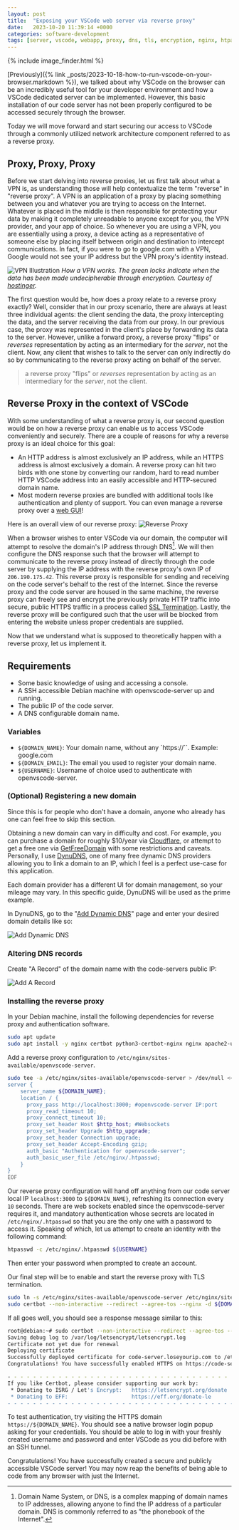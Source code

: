 ```yaml
---
layout: post
title:  "Exposing your VSCode web server via reverse proxy"
date:   2023-10-20 11:39:14 +0000
categories: software-development
tags: [server, vscode, webapp, proxy, dns, tls, encryption, nginx, htpasswd]
---
```

{% include image_finder.html %}

[Previously]({% link _posts/2023-10-18-how-to-run-vscode-on-your-browser.markdown %}), we talked about why VSCode on the browser can be an incredibly useful tool for your developer environment and how a VSCode dedicated server can be implemented. However, this basic installation of our code server has not been properly configured to be accessed securely through the browser. 

Today we will move forward and start securing our access to VSCode through a commonly utilized network architecture component referred to as a reverse proxy.

<!--more-->

## Proxy, Proxy, Proxy

Before we start delving into reverse proxies, let us first talk about what a VPN is, as understanding those will help contextualize the term "reverse" in "reverse proxy". A VPN is an application of a proxy by placing something between you and whatever you are trying to access on the Internet. Whatever is placed in the middle is then responsible for protecting your data by making it completely unreadable to anyone except for you, the VPN provider, and your app of choice. So whenever you are using a VPN, you are essentially using a proxy, a device acting as a representative of someone else by placing itself between origin and destination to intercept communications. In fact, if you were to go to google.com with a VPN, Google would not see your IP address but the VPN proxy's identity instead.  

![VPN Illustration](https://www.hostinger.com/tutorials/wp-content/uploads/sites/2/2022/05/what-is-a-vpn-01.webp)
*How a VPN works. The green locks indicate when the data has been made undecipherable through encryption. Courtesy of [hostinger](https://www.hostinger.com/tutorials/what-is-vpn).*

The first question would be, how does a proxy relate to a reverse proxy exactly? Well, consider that in our proxy scenario, there are always at least three individual agents: the client sending the data, the proxy intercepting the data, and the server receiving the data from our proxy. In our previous case, the proxy was represented in the client's place by forwarding its data to the server. However, unlike a forward proxy, a reverse proxy "flips" or *reverses* representation by acting as an intermediary for the *server*, not the client. Now, any client that wishes to talk to the server can only indirectly do so by communicating to the reverse proxy acting on behalf of the server.

> a reverse proxy "flips" or *reverses* representation by acting as an intermediary for the *server*, not the client.

## Reverse Proxy in the context of VSCode

With some understanding of what a reverse proxy is, our second question would be on how a reverse proxy can enable us to access VSCode conveniently and securely. There are a couple of reasons for why a reverse proxy is an ideal choice for this goal:

* An HTTP address is almost exclusively an IP address, while an HTTPS address is almost exclusively a domain. A reverse proxy can hit two birds with one stone by converting our random, hard to read number HTTP VSCode address into an easily accessible and HTTP-secured domain name. 
* Most modern reverse proxies are bundled with additional tools like authentication and plenty of support. You can even manage a reverse proxy over a [web GUI](https://nginxproxymanager.com/)!

Here is an overall view of our reverse proxy:
![Reverse Proxy]({{IMG}}Reverse_Proxy.svg)

When a browser wishes to enter VSCode via our domain, the computer will attempt to resolve the domain's IP address through DNS[^1]. We will then configure the DNS response such that the browser will attempt to communicate to the reverse proxy instead of directly through the code server by supplying the IP address with the reverse proxy's own IP of `206.190.175.42`. This reverse proxy is responsible for sending and receiving on the code server's behalf to the rest of the Internet. Since the reverse proxy and the code server are housed in the same machine, the reverse proxy can freely see and encrypt the previously private HTTP traffic into secure, public HTTPS traffic in a process called [SSL Termination](https://en.wikipedia.org/wiki/TLS_termination_proxy). Lastly, the reverse proxy will be configured such that the user will be blocked from entering the website unless proper credentials are supplied.

Now that we understand what is supposed to theoretically happen with a reverse proxy, let us implement it.

## Requirements
* Some basic knowledge of using and accessing a console. 
* A SSH accessible Debian machine with openvscode-server up and running.
* The public IP of the code server.
* A DNS configurable domain name.

### Variables
* `${DOMAIN_NAME}`: Your domain name, without any `https://``. Example: google.com
* `${DOMAIN_EMAIL}`: The email you used to register your domain name.
* `${USERNAME}`: Username of choice used to authenticate with openvscode-server.

### (Optional) Registering a new domain

Since this is for people who don't have a domain, anyone who already has one can feel free to skip this section.

Obtaining a new domain can vary in difficulty and cost. For example, you can purchase a domain for roughly $10/year via [Cloudflare](https://www.cloudflare.com/products/registrar/), or attempt to get a free one via [GetFreeDomain](https://www.getfreedomain.name/) with some restrictions and caveats. Personally, I use [DynuDNS](https://www.dynu.com/), one of many free dynamic DNS providers allowing you to link a domain to an IP, which I feel is a perfect use-case for this application.

Each domain provider has a different UI for domain management, so your mileage may vary. In this specific guide, DynuDNS will be used as the prime example.

In DynuDNS, go to the "[Add Dynamic DNS](https://www.dynu.com/en-US/ControlPanel/AddDDNS)" page and enter your desired domain details like so:

![Add Dynamic DNS]({{IMG}}Create_Domain.png)

### Altering DNS records

Create "A Record" of the domain name with the code-servers public IP:

![Add A Record]({{IMG}}Add_A_Record.png)

### Installing the reverse proxy

In your Debian machine, install the following dependencies for reverse proxy and authentication software.

```bash
sudo apt update
sudo apt install -y nginx certbot python3-certbot-nginx nginx apache2-utils
```

Add a reverse proxy configuration to `/etc/nginx/sites-available/openvscode-server`.

```bash
sudo tee -a /etc/nginx/sites-available/openvscode-server > /dev/null <<-EOF
server {
    server_name ${DOMAIN_NAME};
    location / {
      proxy_pass http://localhost:3000; #openvscode-server IP:port
      proxy_read_timeout 10;
      proxy_connect_timeout 10;
      proxy_set_header Host $http_host; #Websockets
      proxy_set_header Upgrade $http_upgrade; 
      proxy_set_header Connection upgrade;
      proxy_set_header Accept-Encoding gzip;
      auth_basic "Authentication for openvscode-server";
      auth_basic_user_file /etc/nginx/.htpasswd;
    }
}
EOF
```

Our reverse proxy configuration will hand off anything from our code server local IP `localhost:3000` to `${DOMAIN_NAME}`, refreshing its connection every `10` seconds. There are web sockets enabled since the openvscode-server requires it, and mandatory authentication whose secrets are located in `/etc/nginx/.htpasswd` so that you are the only one with a password to access it. Speaking of which, let us attempt to create an identity with the following command:

```bash
htpasswd -c /etc/nginx/.htpasswd ${USERNAME}
```

Then enter your password when prompted to create an account.

Our final step will be to enable and start the reverse proxy with TLS termination.

```bash
sudo ln -s /etc/nginx/sites-available/openvscode-server /etc/nginx/sites-enabled/openvscode-server
sudo certbot --non-interactive --redirect --agree-tos --nginx -d ${DOMAIN_NAME} -m ${DOMAIN_EMAIL}
```

If all goes well, you should see a response message similar to this:

```bash
root@debian:~# sudo certbot --non-interactive --redirect --agree-tos --nginx -d ${DOMAIN_NAME} -m ${DOMAIN_EMAIL}
Saving debug log to /var/log/letsencrypt/letsencrypt.log
Certificate not yet due for renewal
Deploying certificate
Successfully deployed certificate for code-server.loseyourip.com to /etc/nginx/sites-enabled/openvscode-server
Congratulations! You have successfully enabled HTTPS on https://code-server.loseyourip.com

- - - - - - - - - - - - - - - - - - - - - - - - - - - - - - - - - - - - - - - -
If you like Certbot, please consider supporting our work by:
 * Donating to ISRG / Let's Encrypt:   https://letsencrypt.org/donate
 * Donating to EFF:                    https://eff.org/donate-le
- - - - - - - - - - - - - - - - - - - - - - - - - - - - - - - - - - - - - - - -
```

To test authentication, try visiting the HTTPS domain `https://${DOMAIN_NAME}`. You should see a native browser login popup asking for your credentials. You should be able to log in with your freshly created username and password and enter VSCode as you did before with an SSH tunnel. 

Congratulations! You have successfully created a secure and publicly accessible VSCode server! You may now reap the benefits of being able to code from any browser with just the Internet.


[^1]: Domain Name System, or DNS, is a complex mapping of domain names to IP addresses, allowing anyone to find the IP address of a particular domain. DNS is commonly referred to as "the phonebook of the Internet".